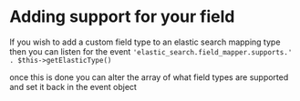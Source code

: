 # Adding support for your field

If you wish to add a custom field type to an elastic search mapping type then you can listen for the event
`'elastic_search.field_mapper.supports.' . $this->getElasticType()`

once this is done you can alter the array of what field types are supported and set it back in the event object
